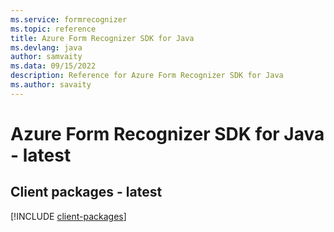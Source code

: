 ```yaml
---
ms.service: formrecognizer
ms.topic: reference
title: Azure Form Recognizer SDK for Java
ms.devlang: java
author: samvaity
ms.data: 09/15/2022
description: Reference for Azure Form Recognizer SDK for Java
ms.author: savaity
---
```

# Azure Form Recognizer SDK for Java - latest

## Client packages - latest
[!INCLUDE [client-packages](form-recognizer-client-index.md)]